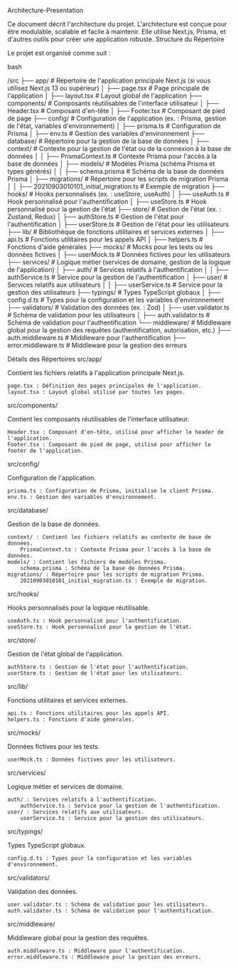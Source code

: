 Architecture-Presentation

Ce document décrit l'architecture du projet. L'architecture est conçue pour être modulable, scalable et facile à maintenir. Elle utilise Next.js, Prisma, et d'autres outils pour créer une application robuste.
Structure du Répertoire

Le projet est organisé comme suit :

bash

/src
  ├── app/                     # Répertoire de l'application principale Next.js (si vous utilisez Next.js 13 ou supérieur)
  │   ├── page.tsx             # Page principale de l'application
  │   ├── layout.tsx           # Layout global de l'application
  ├── components/              # Composants réutilisables de l'interface utilisateur
  │   ├── Header.tsx           # Composant d'en-tête
  │   ├── Footer.tsx           # Composant de pied de page
  ├── config/                  # Configuration de l'application (ex. : Prisma, gestion de l'état, variables d'environnement)
  │   ├── prisma.ts            # Configuration de Prisma
  │   ├── env.ts               # Gestion des variables d'environnement
  ├── database/                # Répertoire pour la gestion de la base de données
  │   ├── context/             # Contexte pour la gestion de l'état ou de la connexion à la base de données
  │   │   ├── PrismaContext.ts # Contexte Prisma pour l'accès à la base de données
  │   ├── models/              # Modèles Prisma (schéma Prisma et types générés)
  │   │   ├── schema.prisma    # Schéma de la base de données Prisma
  │   ├── migrations/          # Répertoire pour les scripts de migration Prisma
  │   │   ├── 20210903010101_initial_migration.ts # Exemple de migration
  ├── hooks/                   # Hooks personnalisés (ex. : useStore, useAuth)
  │   ├── useAuth.ts           # Hook personnalisé pour l'authentification
  │   ├── useStore.ts          # Hook personnalisé pour la gestion de l'état
  ├── store/                   # Gestion de l'état (ex. : Zustand, Redux)
  │   ├── authStore.ts         # Gestion de l'état pour l'authentification
  │   ├── userStore.ts         # Gestion de l'état pour les utilisateurs
  ├── lib/                     # Bibliothèque de fonctions utilitaires et services externes
  │   ├── api.ts               # Fonctions utilitaires pour les appels API
  │   ├── helpers.ts           # Fonctions d'aide générales
  ├── mocks/                   # Mocks pour les tests ou les données fictives
  │   ├── userMock.ts          # Données fictives pour les utilisateurs
  ├── services/                # Logique métier (services de domaine, gestion de la logique de l'application)
  │   ├── auth/                # Services relatifs à l'authentification
  │   │   ├── authService.ts   # Service pour la gestion de l'authentification
  │   ├── user/                # Services relatifs aux utilisateurs
  │   │   ├── userService.ts   # Service pour la gestion des utilisateurs
  ├── typings/                 # Types TypeScript globaux
  │   ├── config.d.ts          # Types pour la configuration et les variables d'environnement
  ├── validators/              # Validation des données (ex. : Zod)
  │   ├── user.validator.ts    # Schéma de validation pour les utilisateurs
  │   ├── auth.validator.ts    # Schéma de validation pour l'authentification
  └── middleware/              # Middleware global pour la gestion des requêtes (authentification, autorisation, etc.)
      ├── auth.middleware.ts   # Middleware pour l'authentification
      ├── error.middleware.ts  # Middleware pour la gestion des erreurs

Détails des Répertoires
src/app/

Contient les fichiers relatifs à l'application principale Next.js.

    page.tsx : Définition des pages principales de l'application.
    layout.tsx : Layout global utilisé par toutes les pages.

src/components/

Contient les composants réutilisables de l'interface utilisateur.

    Header.tsx : Composant d'en-tête, utilisé pour afficher le header de l'application.
    Footer.tsx : Composant de pied de page, utilisé pour afficher le footer de l'application.

src/config/

Configuration de l'application.

    prisma.ts : Configuration de Prisma, initialise le client Prisma.
    env.ts : Gestion des variables d'environnement.

src/database/

Gestion de la base de données.

    context/ : Contient les fichiers relatifs au contexte de base de données.
        PrismaContext.ts : Contexte Prisma pour l'accès à la base de données.
    models/ : Contient les fichiers de modèles Prisma.
        schema.prisma : Schéma de la base de données Prisma.
    migrations/ : Répertoire pour les scripts de migration Prisma.
        20210903010101_initial_migration.ts : Exemple de migration.

src/hooks/

Hooks personnalisés pour la logique réutilisable.

    useAuth.ts : Hook personnalisé pour l'authentification.
    useStore.ts : Hook personnalisé pour la gestion de l'état.

src/store/

Gestion de l'état global de l'application.

    authStore.ts : Gestion de l'état pour l'authentification.
    userStore.ts : Gestion de l'état pour les utilisateurs.

src/lib/

Fonctions utilitaires et services externes.

    api.ts : Fonctions utilitaires pour les appels API.
    helpers.ts : Fonctions d'aide générales.

src/mocks/

Données fictives pour les tests.

    userMock.ts : Données fictives pour les utilisateurs.

src/services/

Logique métier et services de domaine.

    auth/ : Services relatifs à l'authentification.
        authService.ts : Service pour la gestion de l'authentification.
    user/ : Services relatifs aux utilisateurs.
        userService.ts : Service pour la gestion des utilisateurs.

src/typings/

Types TypeScript globaux.

    config.d.ts : Types pour la configuration et les variables d'environnement.

src/validators/

Validation des données.

    user.validator.ts : Schéma de validation pour les utilisateurs.
    auth.validator.ts : Schéma de validation pour l'authentification.

src/middleware/

Middleware global pour la gestion des requêtes.

    auth.middleware.ts : Middleware pour l'authentification.
    error.middleware.ts : Middleware pour la gestion des erreurs.